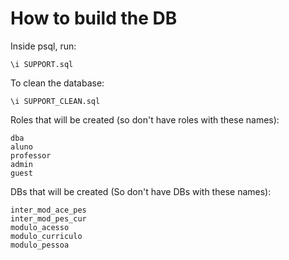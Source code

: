 # How to build the DB
Inside psql, run:

`\i SUPPORT.sql`

To clean the database:

`\i SUPPORT_CLEAN.sql`


Roles that will be created (so don't have roles with these names):
```
dba
aluno
professor
admin
guest
```

DBs that will be created (So don't have DBs with these names):
```
inter_mod_ace_pes
inter_mod_pes_cur
modulo_acesso
modulo_curriculo
modulo_pessoa
```
